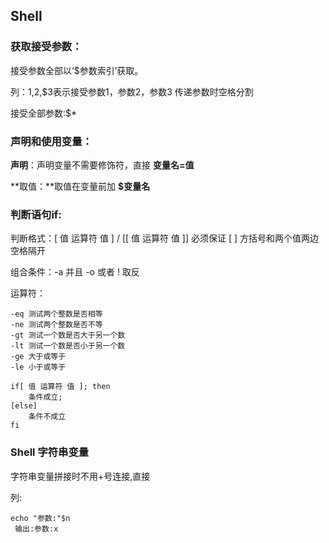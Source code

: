 ## Shell

### 获取接受参数：

接受参数全部以‘$参数索引’获取。

列：$1,$2,$3表示接受参数1，参数2，参数3   传递参数时空格分割

接受全部参数:$*

### 声明和使用变量：

**声明**：声明变量不需要修饰符，直接 **变量名=值**

**取值：**取值在变量前加 **$变量名**

### 判断语句if:

判断格式：[ 值 运算符 值 ]  /  [[ 值 运算符 值 ]]		必须保证 [  ] 方括号和两个值两边空格隔开

组合条件：-a 并且	-o  或者		! 取反

运算符：

```
-eq 测试两个整数是否相等
-ne 测试两个整数是否不等
-gt 测试一个数是否大于另一个数
-lt 测试一个数是否小于另一个数
-ge 大于或等于
-le 小于或等于
```

```shell
if[ 值 运算符 值 ]; then
	条件成立;
[else]
	条件不成立
fi
```

### Shell 字符串变量

字符串变量拼接时不用+号连接,直接

列:

```shell
echo "参数:"$n
 输出:参数:x
```

